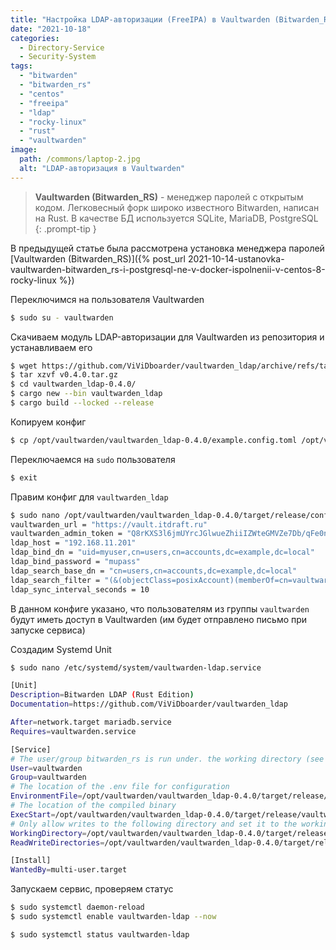 ```yaml
---
title: "Настройка LDAP-авторизации (FreeIPA) в Vaultwarden (Bitwarden_RS)"
date: "2021-10-18"
categories:
  - Directory-Service
  - Security-System
tags: 
  - "bitwarden"
  - "bitwarden_rs"
  - "centos"
  - "freeipa"
  - "ldap"
  - "rocky-linux"
  - "rust"
  - "vaultwarden"
image:
  path: /commons/laptop-2.jpg
  alt: "LDAP-авторизация в Vaultwarden"
---
```


> **Vaultwarden (Bitwarden_RS)** - менеджер паролей с открытым кодом. Легковесный форк широко известного Bitwarden, написан на Rust. В качестве БД используется SQLite, MariaDB, PostgreSQL
{: .prompt-tip }

В предыдущей статье была рассмотрена установка менеджера паролей [Vaultwarden (Bitwarden_RS)]({% post_url 2021-10-14-ustanovka-vaultwarden-bitwarden_rs-i-postgresql-ne-v-docker-ispolnenii-v-centos-8-rocky-linux %})

Переключимся на пользователя Vaultwarden

```sh
$ sudo su - vaultwarden
```

Скачиваем модуль LDAP-авторизации для Vaultwarden из репозитория и устанавливаем его

```sh
$ wget https://github.com/ViViDboarder/vaultwarden_ldap/archive/refs/tags/v0.4.0.tar.gz
$ tar xzvf v0.4.0.tar.gz
$ cd vaultwarden_ldap-0.4.0/
$ cargo new --bin vaultwarden_ldap
$ cargo build --locked --release
```

Копируем конфиг

```sh
$ cp /opt/vaultwarden/vaultwarden_ldap-0.4.0/example.config.toml /opt/vaultwarden/vaultwarden_ldap-0.4.0/target/release/config.toml
```

Переключаемся на `sudo` пользователя

```sh
$ exit
```

Правим конфиг для `vaultwarden_ldap`

```sh
$ sudo nano /opt/vaultwarden/vaultwarden_ldap-0.4.0/target/release/config.toml
vaultwarden_url = "https://vault.itdraft.ru"
vaultwarden_admin_token = "Q8rKXS3l6jmUYrcJGlwueZhiiIZWteGMVZe7Db/qFe0nQ68C5P5H4Bdi/1AMv4xU"
ldap_host = "192.168.11.201"
ldap_bind_dn = "uid=myuser,cn=users,cn=accounts,dc=example,dc=local"
ldap_bind_password = "mupass"
ldap_search_base_dn = "cn=users,cn=accounts,dc=example,dc=local"
ldap_search_filter = "(&(objectClass=posixAccount)(memberOf=cn=vaultwarden,cn=groups,cn=accounts,dc=example,dc=local))"
ldap_sync_interval_seconds = 10
```

В данном конфиге указано, что пользователям из группы `vaultwarden` будут иметь доступ в Vaultwarden (им будет отправлено письмо при запуске сервиса)

Создадим Systemd Unit

```sh
$ sudo nano /etc/systemd/system/vaultwarden-ldap.service

[Unit]
Description=Bitwarden LDAP (Rust Edition)
Documentation=https://github.com/ViViDboarder/vaultwarden_ldap

After=network.target mariadb.service
Requires=vaultwarden.service

[Service]
# The user/group bitwarden_rs is run under. the working directory (see below) should allow write and read access to this user/group
User=vaultwarden
Group=vaultwarden
# The location of the .env file for configuration
EnvironmentFile=/opt/vaultwarden/vaultwarden_ldap-0.4.0/target/release/config.toml
# The location of the compiled binary
ExecStart=/opt/vaultwarden/vaultwarden_ldap-0.4.0/target/release/vaultwarden_ldap
# Only allow writes to the following directory and set it to the working directory (user and password data are stored here)
WorkingDirectory=/opt/vaultwarden/vaultwarden_ldap-0.4.0/target/release/
ReadWriteDirectories=/opt/vaultwarden/vaultwarden_ldap-0.4.0/target/release/

[Install]
WantedBy=multi-user.target
```

Запускаем сервис, проверяем статус

```sh
$ sudo systemctl daemon-reload
$ sudo systemctl enable vaultwarden-ldap --now

$ sudo systemctl status vaultwarden-ldap
```
